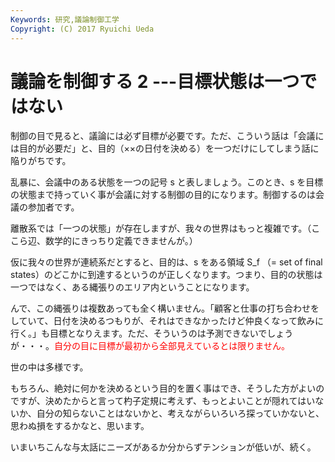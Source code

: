 ```yaml
---
Keywords: 研究,議論制御工学
Copyright: (C) 2017 Ryuichi Ueda
---
```


# 議論を制御する 2 ---目標状態は一つではない
制御の目で見ると、議論には必ず目標が必要です。ただ、こういう話は「会議には目的が必要だ」と、目的（××の日付を決める）を一つだけにしてしまう話に陥りがちです。

乱暴に、会議中のある状態を一つの記号 s と表しましょう。このとき、s を目標の状態まで持っていく事が会議に対する制御の目的になります。制御するのは会議の参加者です。

離散系では「一つの状態」が存在しますが、我々の世界はもっと複雑です。（ここら辺、数学的にきっちり定義できませんが。）

仮に我々の世界が連続系だとすると、目的は、s をある領域 S_f （= set of final states）のどこかに到達するというのが正しくなります。つまり、目的の状態は一つではなく、ある縄張りのエリア内ということになります。

んで、この縄張りは複数あっても全く構いません。「顧客と仕事の打ち合わせをしていて、日付を決めるつもりが、それはできなかったけど仲良くなって飲みに行く。」も目標となりえます。ただ、そういうのは予測できないでしょうが・・・。<span style="color: #ff0000;">自分の目に目標が最初から全部見えているとは限りません。</span><span style="color: #888888;">
</span>

世の中は多様です。

もちろん、絶対に何かを決めるという目的を置く事はでき、そうした方がよいのですが、決めたからと言って杓子定規に考えず、もっとよいことが隠れてはいないか、自分の知らないことはないかと、考えながらいろいろ探っていかないと、思わぬ損をするかなと、思います。

いまいちこんな与太話にニーズがあるか分からずテンションが低いが、続く。
